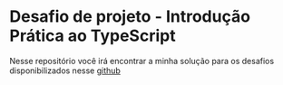 # Desafio de projeto - Introdução Prática ao TypeScript
Nesse repositório você irá encontrar a minha solução
para os desafios disponibilizados nesse [github](https://github.com/lira1705/mentoria-typescript)
